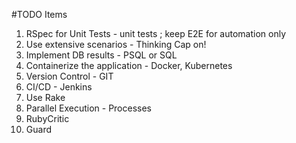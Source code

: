 #TODO Items

1. RSpec for Unit Tests - unit tests ; keep E2E for automation only
2. Use extensive scenarios - Thinking Cap on!
3. Implement DB results - PSQL or SQL
4. Containerize the application - Docker, Kubernetes
5. Version Control - GIT
6. CI/CD - Jenkins
7. Use Rake
8. Parallel Execution - Processes
9. RubyCritic
10. Guard

